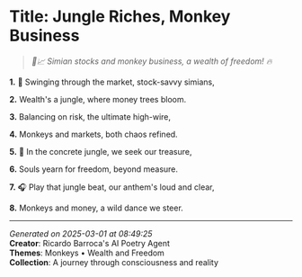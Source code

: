 # Title: Jungle Riches, Monkey Business

> *🐒📈 Simian stocks and monkey business, a wealth of freedom! 🔥*

**1.** 🐒 Swinging through the market, stock-savvy simians,


**2.** Wealth's a jungle, where money trees bloom.


**3.** Balancing on risk, the ultimate high-wire,


**4.** Monkeys and markets, both chaos refined.


**5.** 🌴 In the concrete jungle, we seek our treasure,


**6.** Souls yearn for freedom, beyond measure.


**7.** 🎧 Play that jungle beat, our anthem's loud and clear,


**8.** Monkeys and money, a wild dance we steer.



---

*Generated on 2025-03-01 at 08:49:25*  
**Creator**: Ricardo Barroca's AI Poetry Agent  
**Themes**: Monkeys • Wealth and Freedom  
**Collection**: A journey through consciousness and reality